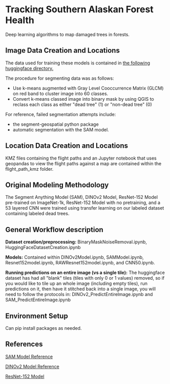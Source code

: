 # Tracking Southern Alaskan Forest Health 

Deep learning algorithms to map damaged trees in forests.

## Image Data Creation and Locations

The data used for training these models is contained in [the following huggingface directory.](https://huggingface.co/datasets/saking3/alaska_dead_trees) 

The procedure for segmenting data was as follows: 
- Use k-means augmented with Gray Level Cooccurrence Matrix (GLCM) on red band to cluster image into 60 classes.
- Convert k-means classed image into binary mask by using QGIS to reclass each class as either "dead tree" (1) or "non-dead tree" (0)

For reference, failed segmentation attempts include: 
- the segment-geospatial python package
- automatic segmentation with the SAM model.  

## Location Data Creation and Locations

KMZ files containing the flight paths and an Jupyter notebook that uses geopandas to view the flight paths against a map are contained within the flight_path_kmz folder. 

## Original Modeling Methodology

The Segment Anything Model (SAM), DINOv2 Model, ResNet-152 Model pre-trained on ImageNet-1k, ResNet-152 Model with no pretraining, and a 53 layered CNN were trained using transfer learning on our labeled dataset containing labeled dead trees.

## General Workflow description
**Dataset creation/preprocessing:** BinaryMaskNoiseRemoval.ipynb, HuggingFaceDatasetCreation.ipynb

**Models:** Contained within DINOv2Model.ipynb, SAMModel.ipynb, Resnet152model.ipynb, RAWResnet152model.ipynb, and CNN50.ipynb.

**Running predictions on an entire image (vs a single tile):** The huggingface dataset has had all "blank" tiles (tiles with only 0 or 1 values) removed, so if you would like to tile up an whole image (including empty tiles), run predictions on it, then have it stitched back into a single image, you will need to follow the protocols in: DINOv2_PredictEntireImage.ipynb and SAM_PredictEntireImage.ipynb  

## Environment Setup
Can pip install packages as needed. 

## References
[SAM Model Reference](https://github.com/bnsreenu/python_for_microscopists/blob/master/331_fine_tune_SAM_mito.ipynb)

[DINOv2 Model Reference](https://github.com/NielsRogge/Transformers-Tutorials/blob/master/DINOv2/Train_a_linear_classifier_on_top_of_DINOv2_for_semantic_segmentation.ipynb)

[ResNet-152 Model](https://huggingface.co/microsoft/resnet-152)
